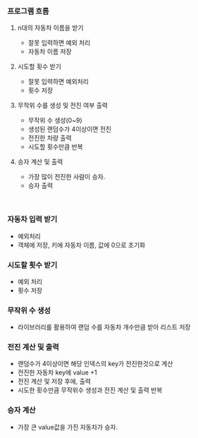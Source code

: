 ### 프로그램 흐름
1. n대의 자동차 이름을 받기
    
    - 잘못 입력하면 예외 처리
    - 자동차 이름 저장

2. 시도할 횟수 받기

    - 잘못 입력하면 예외처리
    - 횟수 저장

3. 무작위 수를 생성 및 전진 여부 출력
    
    - 무작위 수 생성(0~9)
    - 생성된 랜덤수가 4이상이면 전진
    - 전진한 차량 출력
    - 시도할 횟수만큼 반복

4. 승자 계산 및 출력

    - 가장 많이 전진한 사람이 승자.
    - 승자 출력

<br>

### 자동차 입력 받기
- 예외처리
- 객체에 저장, 키에 자동차 이름, 값에 0으로 초기화

### 시도할 횟수 받기
- 예외 처리
- 횟수 저장

### 무작위 수 생성
- 라이브러리를 활용하여 랜덤 수를 자동차 개수만큼 받아 리스트 저장

### 전진 계산 및 출력
- 랜덤수가 4이상이면 해당 인덱스의 key가 전진한것으로 계산
- 전진한 자동차 key에 value +1
- 전진 계산 및 저장 후에, 출력
- 시도한 횟수만큼 무작위수 생성과 전진 계산 및 출력 반복

### 승자 계산
- 가장 큰 value값을 가진 자동차가 승자.
